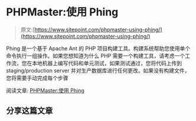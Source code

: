 # PHPMaster:使用 Phing

> 原文:[https://www.sitepoint.com/phpmaster-using-phing/](https://www.sitepoint.com/phpmaster-using-phing/)

Phing 是一个基于 Apache Ant 的 PHP 项目构建工具。构建系统帮助您使用单个命令执行一组操作。如果您想知道为什么 PHP 需要一个构建工具，请考虑一个工作流，您在本地机器上编写代码和单元测试，如果测试通过，您将代码上传到 staging/production server 并对生产数据库进行任何更改。如果没有构建文件，您将需要手动完成每个步骤

阅读文章:
[PHPMaster:使用 Phing](http://feedproxy.google.com/~r/PHPMaster_feed/~3/9LCKFFT6NEg/ "PHPMaster: Using Phing")

## 分享这篇文章
